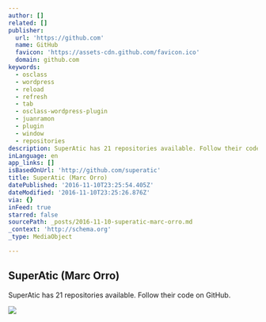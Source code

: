 ```yaml
---
author: []
related: []
publisher:
  url: 'https://github.com'
  name: GitHub
  favicon: 'https://assets-cdn.github.com/favicon.ico'
  domain: github.com
keywords:
  - osclass
  - wordpress
  - reload
  - refresh
  - tab
  - osclass-wordpress-plugin
  - juanramon
  - plugin
  - window
  - repositories
description: SuperAtic has 21 repositories available. Follow their code on GitHub.
inLanguage: en
app_links: []
isBasedOnUrl: 'http://github.com/superatic'
title: SuperAtic (Marc Orro)
datePublished: '2016-11-10T23:25:54.405Z'
dateModified: '2016-11-10T23:25:26.876Z'
via: {}
inFeed: true
starred: false
sourcePath: _posts/2016-11-10-superatic-marc-orro.md
_context: 'http://schema.org'
_type: MediaObject

---
```

<article style=""><h1>SuperAtic (Marc Orro)</h1><p>SuperAtic has 21 repositories available. Follow their code on GitHub.</p><img src="https://avatars2.githubusercontent.com/u/567747?v=3&amp;s=400" /></article>